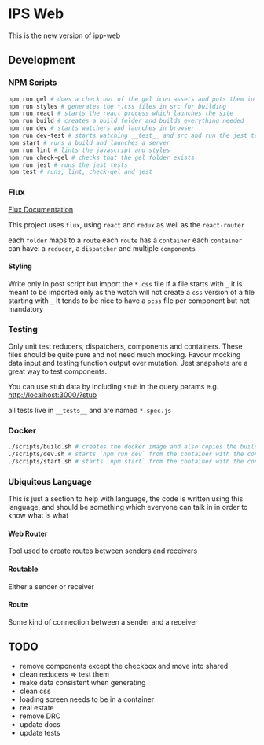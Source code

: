 # IPS Web

This is the new version of ipp-web

## Development

### NPM Scripts

```bash
npm run gel # does a check out of the gel icon assets and puts them in src for building
npm run styles # generates the *.css files in src for building
npm run react # starts the react process which launches the site
npm run build # creates a build folder and builds everything needed
npm run dev # starts watchers and launches in browser
npm run dev-test # starts watching __test__ and src and run the jest tests on changes, lint is caught by dev
npm start # runs a build and launches a server
npm run lint # lints the javascript and styles
npm run check-gel # checks that the gel folder exists
npm run jest # runs the jest tests
npm test # runs, lint, check-gel and jest
```

### Flux

[Flux Documentation](https://facebook.github.io/flux/docs/actions-and-the-dispatcher.html#content)

This project uses `flux`, using `react` and `redux` as well as the `react-router`

each `folder` maps to a `route`
each `route` has a `container`
each `container` can have: a `reducer`, a `dispatcher` and multiple `components`

#### Styling

Write only in post script but import the `*.css` file
If a file starts with `_` it is meant to be imported only as the watch will not create a `css` version of a file starting with `_`
It tends to be nice to have a `pcss` file per component but not mandatory

### Testing

Only unit test reducers, dispatchers, components and containers.
These files should be quite pure and not need much mocking.
Favour mocking data input and testing function output over mutation.
Jest snapshots are a great way to test components.

You can use stub data by including `stub` in the query params e.g. [http://localhost:3000/?stub](http://localhost:3000/?stub)

all tests live in `__tests__` and are named `*.spec.js`

### Docker

```bash
./scripts/build.sh # creates the docker image and also copies the build file for deploying
./scripts/dev.sh # starts `npm run dev` from the container with the container name `ips-web-dev`
./scripts/start.sh # starts `npm start` from the container with the container name `ips-web-start`
```

### Ubiquitous Language

This is just a section to help with language, the code is written using this language, and should be something which everyone can talk in in order to know what is what

#### Web Router

Tool used to create routes between senders and receivers

#### Routable

Either a sender or receiver

#### Route

Some kind of connection between a sender and a receiver

## TODO

* remove components except the checkbox and move into shared
* clean reducers => test them
* make data consistent when generating
* clean css
* loading screen needs to be in a container
* real estate
* remove DRC
* update docs
* update tests
